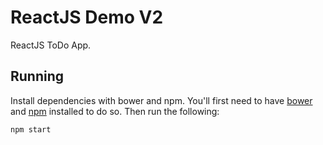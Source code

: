 # ReactJS Demo V2

ReactJS ToDo App.

## Running

Install dependencies with bower and npm. You'll first need to have [bower](http://bower.io/) and [npm](npmjs.org) installed to do so. Then run the following:

```
npm start
```